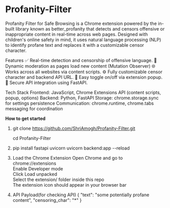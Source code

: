 # Profanity-Filter

Profanity Filter for Safe Browsing is a Chrome extension powered by the in-built library known as better_profanity that detects and censors offensive or inappropriate content in real-time across web pages. Designed with children's online safety in mind, it uses natural language processing (NLP) to identify profane text and replaces it with a customizable censor character.

Features
✅ Real-time detection and censorship of offensive language.
🔁 Dynamic moderation as pages load new content (Mutation Observer)
🌐 Works across all websites via content scripts.
⚙️ Fully customizable censor character and backend API URL.
🧩 Easy toggle on/off via extension popup.
📡 Secure API integration using FastAPI.

Tech Stack
Frontend: JavaScript, Chrome Extensions API (content scripts, popup, options)
Backend: Python, FastAPI
Storage: chrome.storage.sync for settings persistence
Communication: chrome.runtime, chrome.tabs messaging for coordination

**How to get started**
1. git clone https://github.com/ShriAmogh/Profanity-Filter.git

   cd Profanity-Filter

2. pip install fastapi uvicorn 
   uvicorn backend:app --reload

3. Load the Chrome Extension
  Open Chrome and go to chrome://extensions  
  Enable Developer mode  
  Click Load unpacked  
  Select the extension/ folder inside this repo  
  The extension icon should appear in your browser bar

4. API Payload(for checking API)
  {
  "text": "some potentially profane content",
  "censoring_char": "*"
}


  



